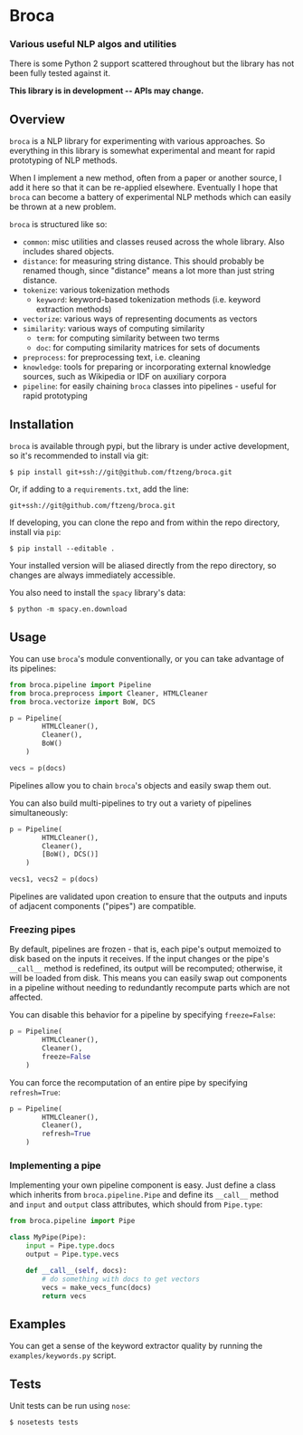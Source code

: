 # Broca
### Various useful NLP algos and utilities

There is some Python 2 support scattered throughout but the library has not been fully tested against it.

**This library is in development -- APIs may change.**


## Overview

`broca` is a NLP library for experimenting with various approaches. So everything in this library is somewhat experimental and meant for rapid prototyping of NLP methods.

When I implement a new method, often from a paper or another source, I add it here so that it can be re-applied elsewhere.
Eventually I hope that `broca` can become a battery of experimental NLP methods which can easily be thrown at a new problem.

`broca` is structured like so:

- `common`: misc utilities and classes reused across the whole library. Also includes shared objects.
- `distance`: for measuring string distance. This should probably be renamed though, since "distance" means a lot more than just string distance.
- `tokenize`: various tokenization methods
    - `keyword`: keyword-based tokenization methods (i.e. keyword extraction methods)
- `vectorize`: various ways of representing documents as vectors
- `similarity`: various ways of computing similarity
    - `term`: for computing similarity between two terms
    - `doc`: for computing similarity matrices for sets of documents
- `preprocess`: for preprocessing text, i.e. cleaning
- `knowledge`: tools for preparing or incorporating external knowledge sources, such as Wikipedia or IDF on auxiliary corpora
- `pipeline`: for easily chaining `broca` classes into pipelines - useful for rapid prototyping


## Installation

`broca` is available through pypi, but the library is under active development, so it's recommended to install via git:

    $ pip install git+ssh://git@github.com/ftzeng/broca.git

Or, if adding to a `requirements.txt`, add the line:

    git+ssh://git@github.com/ftzeng/broca.git

If developing, you can clone the repo and from within the repo directory, install via `pip`:

    $ pip install --editable .

Your installed version will be aliased directly from the repo directory, so changes are always immediately accessible.

You also need to install the `spacy` library's data:

    $ python -m spacy.en.download


## Usage

You can use `broca`'s module conventionally, or you can take advantage of its pipelines:

```python
from broca.pipeline import Pipeline
from broca.preprocess import Cleaner, HTMLCleaner
from broca.vectorize import BoW, DCS

p = Pipeline(
        HTMLCleaner(),
        Cleaner(),
        BoW()
    )

vecs = p(docs)
```

Pipelines allow you to chain `broca`'s objects and easily swap them out.

You can also build multi-pipelines to try out a variety of pipelines simultaneously:

```python
p = Pipeline(
        HTMLCleaner(),
        Cleaner(),
        [BoW(), DCS()]
    )

vecs1, vecs2 = p(docs)
```

Pipelines are validated upon creation to ensure that the outputs and inputs of adjacent components ("pipes") are compatible.

### Freezing pipes

By default, pipelines are frozen - that is, each pipe's output memoized to disk based on the inputs it receives. If the input changes or the pipe's `__call__` method is redefined, its output will be recomputed; otherwise, it will be loaded from disk. This means you can easily swap out components in a pipeline without needing to redundantly recompute parts which are not affected.

You can disable this behavior for a pipeline by specifying `freeze=False`:

```python
p = Pipeline(
        HTMLCleaner(),
        Cleaner(),
        freeze=False
    )
```

You can force the recomputation of an entire pipe by specifying `refresh=True`:

```python
p = Pipeline(
        HTMLCleaner(),
        Cleaner(),
        refresh=True
    )
```

### Implementing a pipe

Implementing your own pipeline component is easy. Just define a class which inherits from `broca.pipeline.Pipe` and define its `__call__` method and `input` and `output` class attributes, which should from `Pipe.type`:

```python
from broca.pipeline import Pipe

class MyPipe(Pipe):
    input = Pipe.type.docs
    output = Pipe.type.vecs

    def __call__(self, docs):
        # do something with docs to get vectors
        vecs = make_vecs_func(docs)
        return vecs
```


## Examples

You can get a sense of the keyword extractor quality by running the `examples/keywords.py` script.


## Tests

Unit tests can be run using `nose`:

    $ nosetests tests

